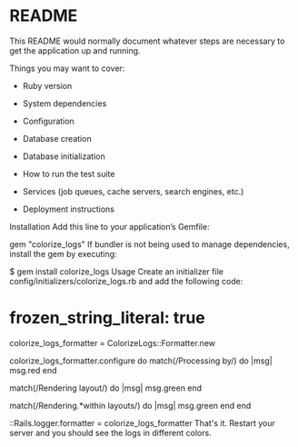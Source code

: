 # README

This README would normally document whatever steps are necessary to get the
application up and running.

Things you may want to cover:

* Ruby version

* System dependencies

* Configuration

* Database creation

* Database initialization

* How to run the test suite

* Services (job queues, cache servers, search engines, etc.)

* Deployment instructions

Installation
Add this line to your application’s Gemfile:

gem "colorize_logs"
If bundler is not being used to manage dependencies, install the gem by executing:

$ gem install colorize_logs
Usage
Create an initializer file config/initializers/colorize_logs.rb and add the following code:

# frozen_string_literal: true

colorize_logs_formatter = ColorizeLogs::Formatter.new

colorize_logs_formatter.configure do
  match(/Processing by/) do |msg|
    msg.red
  end

  match(/Rendering layout/) do |msg|
    msg.green
  end

  match(/Rendering.*within layouts/) do |msg|
    msg.green
  end
end

::Rails.logger.formatter = colorize_logs_formatter
That's it. Restart your server and you should see the logs in different colors.
